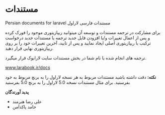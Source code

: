 # مستندات
Persian documents for laravel
مستندات فارسی لاراول

برای مشارکت در ترجمه مستندات و توسعه آن میتوانید ریپازیتوری موجود را فورک کرده و پس از اعمال تغییرات و/یا افزودن فایل جدید ترجمه یا مستندات جدید درخواست ترکیب با ریپازیتوری اصلی ایجاد نمایید و پس از تایید، آخرین تغییرات خود را بر روی ریپازیتوری نهایی قرار دهید.

ترجمه های انجام شده با نام شما در بخش مستندات سایت لارابوک قرار میگیرد.

www.larabook.ir/docs

**نکته:** دقت داشته باشید مستندات مربوط به هر نسخه لاراول را به برنچ مربوط به خود بفرستید. برای مثال مستندات نسخه 5.0 لاراول را به برنچ 5.0 بفرستید


**پدید آورندگان**
 - علی رضا هنرمند
 - حامد پاکدامن
